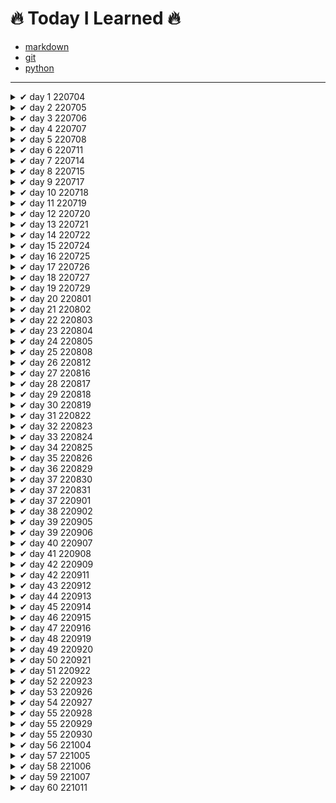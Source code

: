 # 🔥 Today I Learned 🔥

- [markdown](https://github.com/jincde/TIL/tree/master/markdown)
- [git](https://github.com/jincde/TIL/tree/master/git)
- [python](https://github.com/jincde/TIL/tree/master/python)

---

<details>
<summary> ✔ day 1 220704 </summary>

#### 가입

- `github` 가입
- `notion` 가입
- `syllaverse` 가입
- `discord` 가입

#### 개발환경 설정

- `git` 설치

- `Python` 설치

- `VScode` 설치

- `Typora` 설치
  
  </details>

<details>
<summary> ✔ day 2 220705 </summary>

- `markdown` 문법

- `git` 실습
  
  </details>
  <details>
  <summary> ✔ day 3 220706 </summary>

- `로컬저장소` `원격저장소` 개념

- `git 기본 브랜치` 설치

- 저장소 만들고 `3커밋`

- TIL `커밋`
  
  </details>

<details>
<summary> ✔ day 4 220707 </summary>

- `clone`개념 정리

- `branch`개념 정리

- `merge`개념 정리

- `pull request`개념 정리
  
  </details>

<details>
<summary> ✔ day 5 220708 </summary>

- 채용공고 정리

- 지원자격 공통 기술스택 파악

- 우대사항 파악

- [job-research](https://github.com/jincde/job-research)
  
  </details>

<details>
<summary> ✔ day 6 220711 </summary>

- `python`기본 문법

- 코드업 파이썬기본100제 ~20번 문항. ing
  
  </details>

<details>
<summary> ✔ day 7 220714 </summary>

- `python` 조건문

- `python` 반복문

- `VOCA`폴더 생성
  
  </details>

<details>
<summary> ✔ day 8 220715 </summary>

- `python` 프로젝트01 (01.py ~ 05.py)
  
  </details>

<details>
<summary> ✔ day 9 220717 </summary>

- `Marktext` - Typora 대체 프로그램 설치 및 설정
  
  </details>

<details>
<summary> ✔ day 10 220718 </summary>

- `OSI 7 Layer`
  
  </details>

<details>
<summary> ✔ day 11 220719 </summary>

- `객체지향 - oop`
- `SWEA` 4문제 실습
- `python` 20번, 21번 실습 

</details>

<details>
<summary> ✔ day 12 220720 </summary>

- `SWEA` 5문제 실습
- `객체지향` - 스태틱 메소드, 데코레이터,

</details>

<details>
<summary> ✔ day 13 220721 </summary>

- `SWEA` 5문제 실습
- `객체지향` - 스태틱 메소드, 데코레이터,

</details>

<details>
<summary> ✔ day 14 220722 </summary>

- `API` 
- `TMDB API`실습

</details>

<details>
<summary> ✔ day 15 220724 </summary>

- `정보처리기사 실기시험 응시` 

</details>

<details>
<summary> ✔ day 16 220725 </summary>

- `알고리즘`
- `백준`실습
- `MAC OS`설정

</details>

<details>
<summary> ✔ day 17 220726 </summary>

- `시간 복잡도`

</details>

<details>
<summary> ✔ day 18 220727 </summary>

- `python`문자열 메소드
- `백준` 단계별 문제 풀이

</details>

<details>
<summary> ✔ day 19 220729 </summary>

- `코딩테스트 모의고사` 7문제 중 4문제 풀이

</details>

<details>
<summary> ✔ day 20 220801 </summary>

- 자료구조 `stack`, `queue`

</details>

<details>
<summary> ✔ day 21 220802 </summary>

- 자료구조 `heap`, `set`

</details>

<details>
<summary> ✔ day 22 220803 </summary>

- `2차원 리스트`

</details>

<details>
<summary> ✔ day 23 220804 </summary>

- 2차원 리스트 `순회`

</details>

<details>
<summary> ✔ day 24 220805 </summary>

- `코딩테스트 모의고사` 2회차

</details>

<details>
<summary> ✔ day 25 220808 </summary>

- `브루트포스`
- `델타 탐색`

</details>

<details>
<summary> ✔ day 26 220812 </summary>

- `코딩테스트 모의고사` 3회차

</details>

<details>
<summary> ✔ day 27 220816 </summary>

- `데이터베이스`
- `SQL` 작성 실습

</details>

<details>
<summary> ✔ day 28 220817 </summary>

- `SQL` 쿼리 작성 실습

</details>

<details>
<summary> ✔ day 29 220818 </summary>

- 'SQL' 쿼리 작성 실습
- 숫자 관련 함수, `GROUP BY`

</details>

<details>
<summary> ✔ day 30 220819 </summary>

- `SQL` 서브쿼리 작성 실습
- `INNER JOIN` 예습

</details>

<details>
<summary> ✔ day 31 220822 </summary>

- `SQL` JOIN 작성 실습

</details>

<details>
<summary> ✔ day 32 220823 </summary>

- `ERD` 작성 실습

</details>

<details>
<summary> ✔ day 33 220824 </summary>

- `ORM` 활용 실습

</details>

<details>
<summary> ✔ day 34 220825 </summary>

- `ORM` 활용 실습 2일차

</details>

<details>
<summary> ✔ day 35 220826 </summary>

- `DB` 최종 테스트

</details>

<details>
<summary> ✔ day 36 220829 </summary>

- `HTML`, `CSS`개념

</details>

<details>
<summary> ✔ day 37 220830 </summary>

- `HTML`, `CSS`개념 2일차
</details>

<details>
<summary> ✔ day 37 220831 </summary>

- `웹`제작 실습
</details>

<details>
<summary> ✔ day 37 220901 </summary>

- `웹`제작 실습 2일차
</details>

<details>
<summary> ✔ day 38 220902 </summary>

- `웹` 팀프로젝트 첫번째
</details>

<details>
<summary> ✔ day 39 220905 </summary>

- `Bootstrap`
</details>

<details>
<summary> ✔ day 39 220906 </summary>

- `Bootstrap` 2일차
</details>

<details>
<summary> ✔ day 40 220907 </summary>

- `Bootstrap` 3일차
- `grid`
</details>

<details>
<summary> ✔ day 41 220908 </summary>

- `Bootstrap` 4일차
</details>

<details>
<summary> ✔ day 42 220909 </summary>

- `React` 공부 시작
</details>

<details>
<summary> ✔ day 42 220911 </summary>

- `Javascript`
</details>

<details>
<summary> ✔ day 43 220912 </summary>

- `Javascript`
</details>

<details>
<summary> ✔ day 44 220913 </summary>

- `Web`팀프로젝트2 1일차
</details>

<details>
<summary> ✔ day 45 220914 </summary>

- `Web`팀프로젝트2 2일차
</details>

<details>
<summary> ✔ day 46 220915 </summary>

- `JavaScript` 개념 정리
</details>

<details>
<summary> ✔ day 47 220916 </summary>

- `JavaScript` 개념 정리
</details>

<details>
<summary> ✔ day 48 220919 </summary>

- `JavaScript` carousel 구현
</details>

<details>
<summary> ✔ day 49 220920 </summary>

- `JavaScript` lotto 추첨 구현
</details>

<details>
<summary> ✔ day 50 220921 </summary>

- `Django` 1일차
</details>

<details>
<summary> ✔ day 51 220922 </summary>

- `Django` 2일차
</details>

<details>
<summary> ✔ day 52 220923 </summary>

- 서비스 분석 및 기획
</details>

<details>
<summary> ✔ day 53 220926 </summary>

- `Django` 3일차
</details>

<details>
<summary> ✔ day 54 220927 </summary>

- `Django` 4일차
</details>

<details>
<summary> ✔ day 55 220928 </summary>

- `Django` 5일차
</details>

<details>
<summary> ✔ day 55 220929 </summary>

- `Django` 6일차
</details>

<details>
<summary> ✔ day 55 220930 </summary>

- [페어프로젝트](https://github.com/jincde/django-pair-movie)

  </details>

<details>
<summary> ✔ day 56 221004 </summary>

- `Django` 7일차
</details>

<details>
<summary> ✔ day 57 221005 </summary>

- `Django` 8일차
</details>

<details>
<summary> ✔ day 58 221006 </summary>

- `Django` 9일차
</details>

<details>
<summary> ✔ day 59 221007 </summary>

- [페어프로젝트2](https://github.com/jincde/django-pair-movie2)
</details>

<details>
<summary> ✔ day 60 221011 </summary>

- 
</details>